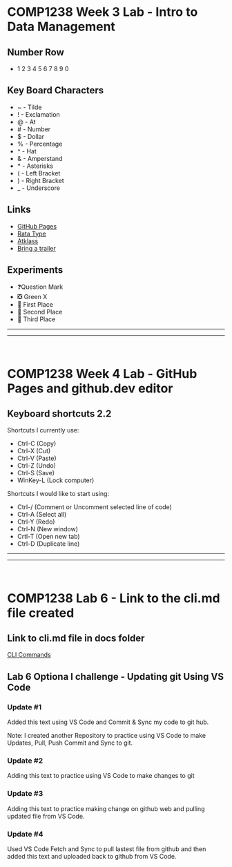# COMP1238 Week 3 Lab - Intro to Data Management

## Number Row 
- 1 2 3 4 5 6 7 8 9 0

## Key Board Characters
  - ~ - Tilde
  - ! - Exclamation
  - @ - At
  - \# - Number
  - $ - Dollar
  - % - Percentage
  - ^ - Hat
  - & - Amperstand
  - \* - Asterisks
  - ( - Left Bracket
  - ) - Right Bracket
  - _ - Underscore
 
## Links
- [GitHub Pages](https://github.com/)
- [Rata Type](https://www.ratatype.com/)
- [Atklass](https://app.atklass.com/)
- [Bring a trailer](https://bringatrailer.com/)
  
## Experiments
- ❓Question Mark
- ❎ Green X
- 🥇 First Place
- 🥈 Second Place
- 🥉 Third Place

<hr>
<hr>
<br>

# COMP1238 Week 4 Lab - GitHub Pages and github.dev editor

## Keyboard shortcuts 2.2
Shortcuts I currently use:
- Ctrl-C (Copy)
- Ctrl-X (Cut)
- Ctrl-V (Paste)
- Ctrl-Z (Undo)
- Ctrl-S (Save)
- WinKey-L (Lock computer)

Shortcuts I would like to start using: 
- Ctrl-/ (Comment or Uncomment selected line of code)
- Ctrl-A (Select all)
- Ctrl-Y (Redo)
- Ctrl-N (New window)
- Crtl-T (Open new tab)
- Ctrl-D (Duplicate line)

<hr>
<hr>
<br>

# COMP1238 Lab 6 - Link to the cli.md file created 

## Link to cli.md file in docs folder
[CLI Commands](docs/cli.md)


##  Lab 6 Optiona l challenge - Updating git Using VS Code

### Update #1

Added this text using VS Code and Commit & Sync my code to git hub.

Note: I created another Repository to practice using VS Code to make Updates, Pull, Push Commit and Sync to git. 

### Update #2

Adding this text to practice using VS Code to make changes to git 

### Update #3

Adding this text to practice making change on github web and pulling updated file from VS Code.

### Update #4

Used VS Code Fetch and Sync to pull lastest file from github and then added this text and uploaded back to github from VS Code.
